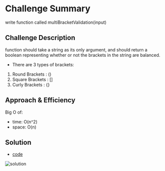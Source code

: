 # Challenge Summary

write function called multiBracketValidation(input)

## Challenge Description
function should take a string as its only argument, and should return a boolean representing whether or not the brackets in the string are balanced. 

* There are 3 types of brackets:

1. Round Brackets : ()
2. Square Brackets : []
3. Curly Brackets : {}



## Approach & Efficiency
Big O of:
- time: O(n^2)
- space: O(n)

## Solution

* [code]()

![solution](/assets/whiteboard.png)